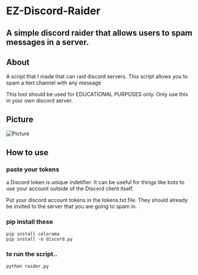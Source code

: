 # EZ-Discord-Raider
## A simple discord raider that allows users to spam messages in a server.

## About

A script that I made that can raid discord servers. This script
allows you to spam a text channel with any message


This tool should be used for EDUCATIONAL PURPOSES only. Only
use this in your own discord server.

## Picture
![Picture](https://i.ibb.co/894RP7k/Screenshot-3.png)


## How to use
### paste your tokens

a Discord token is unique indetifier. It can be useful for things like bots to use your account outside of the Discord client itself.


Put your discord account tokens in the tokens.txt
file.  They should already be invited to the server that you are going
to spam in. 

### pip install these
```
pip install colorama
pip install -U discord.py
```

### to run the script..
```
python raider.py
```
